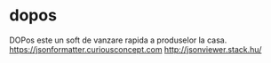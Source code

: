 # dopos
DOPos  este un soft de vanzare rapida a produselor la casa.
https://jsonformatter.curiousconcept.com
http://jsonviewer.stack.hu/
